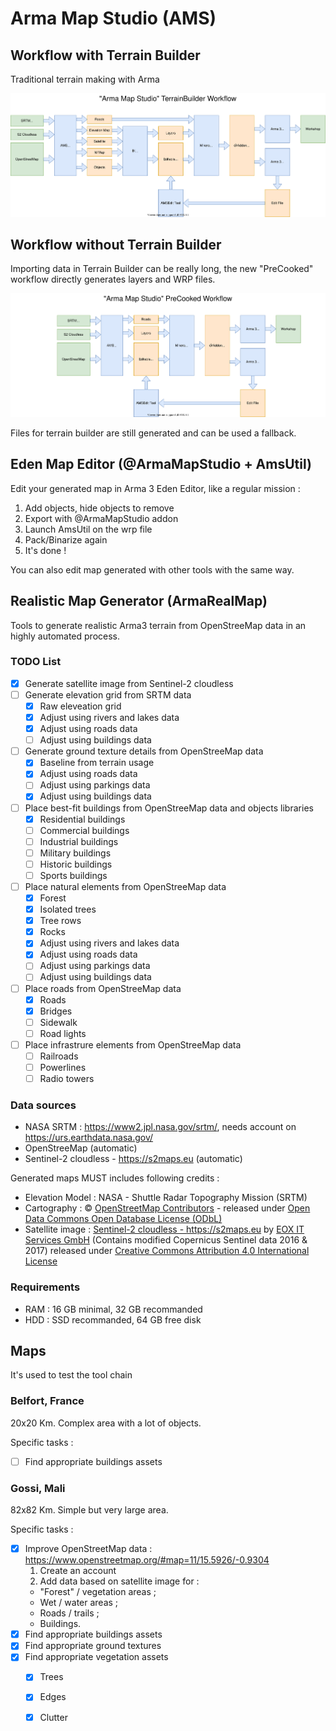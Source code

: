 # Arma Map Studio (AMS)

## Workflow with Terrain Builder

Traditional terrain making with Arma

![Workflow](./docs/workflow-tb.svg)

## Workflow without Terrain Builder

Importing data in Terrain Builder can be really long, the new "PreCooked" workflow directly generates layers and WRP files.

![Workflow](./docs/workflow-precooked.svg)

Files for terrain builder are still generated and can be used a fallback.

## Eden Map Editor (@ArmaMapStudio + AmsUtil)

Edit your generated map in Arma 3 Eden Editor, like a regular mission : 
1. Add objects, hide objects to remove
2. Export with @ArmaMapStudio addon
3. Launch AmsUtil on the wrp file
4. Pack/Binarize again
5. It's done !

You can also edit map generated with other tools with the same way.

## Realistic Map Generator (ArmaRealMap)
Tools to generate realistic Arma3 terrain from OpenStreeMap data in an highly automated process.

### TODO List

  - [x] Generate satellite image from Sentinel-2 cloudless
  - [ ] Generate elevation grid from SRTM data
    - [x] Raw eleveation grid
    - [x] Adjust using rivers and lakes data
    - [x] Adjust using roads data
    - [ ] Adjust using buildings data
  - [ ] Generate ground texture details from OpenStreeMap data
    - [x] Baseline from terrain usage
    - [x] Adjust using roads data
    - [ ] Adjust using parkings data
    - [x] Adjust using buildings data
  - [ ] Place best-fit buildings from OpenStreeMap data and objects libraries
    - [x] Residential buildings
    - [ ] Commercial buildings
    - [ ] Industrial buildings
    - [ ] Military buildings
    - [ ] Historic buildings
    - [ ] Sports buildings
  - [ ] Place natural elements from OpenStreeMap data
    - [x] Forest
    - [x] Isolated trees
    - [x] Tree rows
    - [x] Rocks
    - [x] Adjust using rivers and lakes data
    - [x] Adjust using roads data
    - [ ] Adjust using parkings data
    - [ ] Adjust using buildings data
  - [ ] Place roads from OpenStreeMap data
    - [x] Roads
    - [x] Bridges
    - [ ] Sidewalk
    - [ ] Road lights
  - [ ] Place infrastrure elements  from OpenStreeMap data
    - [ ] Railroads
    - [ ] Powerlines
    - [ ] Radio towers

### Data sources

  - NASA SRTM : https://www2.jpl.nasa.gov/srtm/, needs account on https://urs.earthdata.nasa.gov/
  - OpenStreeMap (automatic)
  - Sentinel-2 cloudless - https://s2maps.eu (automatic)
  
Generated maps MUST includes following credits :
  - Elevation Model : NASA - Shuttle Radar Topography Mission (SRTM)
  - Cartography : © <a href="https://www.openstreetmap.org/copyright">OpenStreetMap Contributors</a> - released under <a href="https://opendatacommons.org/licenses/odbl/">Open Data Commons Open Database License (ODbL)</a> 
  - Satellite image : <a xmlns:dct="http://purl.org/dc/terms/" href="https://s2maps.eu" property="dct:title">Sentinel-2 cloudless - https://s2maps.eu</a> by <a xmlns:cc="http://creativecommons.org/ns#" href="https://eox.at" property="cc:attributionName" rel="cc:attributionURL">EOX IT Services GmbH</a> (Contains modified Copernicus Sentinel data 2016 &amp; 2017) released under <a rel="license" href="https://creativecommons.org/licenses/by/4.0/">Creative Commons Attribution 4.0 International License</a>

### Requirements

  - RAM : 16 GB minimal, 32 GB recommanded
  - HDD : SSD recommanded, 64 GB free disk
  
## Maps

It's used to test the tool chain

### Belfort, France

20x20 Km. Complex area with a lot of objects.

Specific tasks : 
  - [ ] Find appropriate buildings assets

### Gossi, Mali

82x82 Km. Simple but very large area.

Specific tasks :
  - [x] Improve OpenStreetMap data : https://www.openstreetmap.org/#map=11/15.5926/-0.9304
    1. Create an account
    2. Add data based on satellite image for :
      - "Forest" / vegetation areas ;
      - Wet / water areas ;
      - Roads / trails ;
      - Buildings.
  - [x] Find appropriate buildings assets
  - [x] Find appropriate ground textures
  - [x] Find appropriate vegetation assets
    - [x] Trees
    - [x] Edges
    - [x] Clutter
  